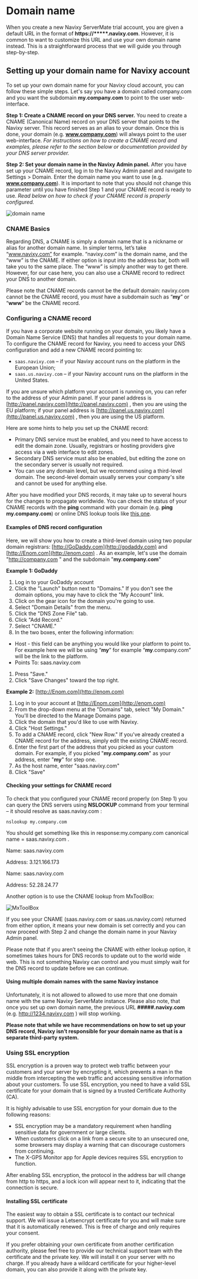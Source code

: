 # Domain name

When you create a new Navixy ServerMate trial account, you are given a default URL in the format of **https://\*\*\*\*\*.navixy.com**. However, it is common to want to customize this URL and use your own domain name instead. This is a straightforward process that we will guide you through step-by-step.

## Setting up your domain name for Navixy account

To set up your own domain name for your Navixy cloud account, you can follow these simple steps. Let's say you have a domain called company.com and you want the subdomain **my.company.com** to point to the user web-interface.

**Step 1: Create a CNAME record on your DNS server.** You need to create a CNAME (Canonical Name) record on your DNS server that points to the Navixy server. This record serves as an alias to your domain. Once this is done, your domain (e.g. **www.company.com**) will always point to the user web-interface. _For instructions on how to create a CNAME record and examples, please refer to the section below or documentation provided by your DNS server provider._

**Step 2: Set your domain name in the Navixy Admin panel.** After you have set up your CNAME record, log in to the Navixy Admin panel and navigate to Settings > Domain. Enter the domain name you want to use (e.g. **www.company.com**). It is important to note that you should not change this parameter until you have finished Step 1 and your CNAME record is ready to use. _Read below on how to check if your CNAME record is properly configured._

![domain name](attachments/domain-name-20230811-204031.png)

### CNAME Basics

Regarding DNS, a CNAME is simply a domain name that is a nickname or alias for another domain name. In simpler terms, let’s take “www.navixy.com” for example. “navixy.com” is the domain name, and the “www” is the CNAME. If either option is input into the address bar, both will take you to the same place. The “www” is simply another way to get there. However, for our case here, you can also use a CNAME record to redirect your DNS to another domain.

Please note that CNAME records cannot be the default domain: navixy.com cannot be the CNAME record, you _must_ have a subdomain such as “**my**” or “**www**” be the CNAME record.

### Configuring a CNAME record

If you have a corporate website running on your domain, you likely have a Domain Name Service (DNS) that handles all requests to your domain name. To configure the CNAME record for Navixy, you need to access your DNS configuration and add a new CNAME record pointing to:

* `saas.navixy.com` – if your Navixy account runs on the platform in the European Union;
* `saas.us.navixy.com` – if your Navixy account runs on the platform in the United States.

If you are unsure which platform your account is running on, you can refer to the address of your Admin panel. If your panel address is [http://panel.navixy.com](http://panel.navixy.com) , then you are using the EU platform; if your panel address is [http://panel.us.navixy.com](http://panel.us.navixy.com) , then you are using the US platform.

Here are some hints to help you set up the CNAME record:

* Primary DNS service must be enabled, and you need to have access to edit the domain zone. Usually, registrars or hosting providers give access via a web interface to edit zones.
* Secondary DNS service must also be enabled, but editing the zone on the secondary server is usually not required.
* You can use any domain level, but we recommend using a third-level domain. The second-level domain usually serves your company's site and cannot be used for anything else.

After you have modified your DNS records, it may take up to several hours for the changes to propagate worldwide. You can check the status of your CNAME records with the **ping** command with your domain (e.g. **ping my.company.com**) or online DNS lookup tools like [this one](https://mxtoolbox.com/DNSLookup.aspx).

#### Examples of DNS record configuration

Here, we will show you how to create a third-level domain using two popular domain registrars: [http://GoDaddy.com](http://godaddy.com)  and [http://Enom.com](http://enom.com) . As an example, let's use the domain "http://company.com " and the subdomain "**my.company.com**"

**Example 1: GoDaddy**

1. Log in to your GoDaddy account
2. Click the "Launch" button next to "Domains." If you don't see the domain options, you may have to click the "My Account" link.
3. Click on the gear icon for the domain you're going to use.
4. Select "Domain Details" from the menu.
5. Click the "DNS Zone File" tab.
6. Click "Add Record."
7. Select "CNAME."
8. In the two boxes, enter the following information:

* Host - this field can be anything you would like your platform to point to. For example here we will be using “**my**” for example “**my**.company.com” will be the link to the platform.
* Points To: saas.navixy.com

1. Press "Save."
2. Click "Save Changes" toward the top right.

**Example 2:** [http://Enom.com](http://enom.com)

1. Log in to your account at [http://Enom.com](http://enom.com)
2. From the drop-down menu at the "Domains" tab, select "My Domain." You'll be directed to the Manage Domains page.
3. Click the domain that you'd like to use with Navixy.
4. Click "Host Settings."
5. To add a CNAME record, click "New Row." If you've already created a CNAME record for the address, simply edit the existing CNAME record.
6. Enter the first part of the address that you picked as your custom domain. For example, if you picked "**my.company.com**" as your address, enter "**my**" for step one.
7. As the host name, enter "saas.navixy.com"
8. Click "Save"

#### Checking your settings for CNAME record

To check that you configured your CNAME record properly (on Step 1) you can query the DNS servers using **NSLOOKUP** command from your terminal – it should resolve as saas.navixy.com :

`nslookup my.company.com`

You should get something like this in response:my.company.com canonical name = saas.navixy.com .

Name: saas.navixy.com

Address: 3.121.166.173

Name: saas.navixy.com

Address: 52.28.24.77

Another option is to use the CNAME lookup from MxToolBox:

![MxToolBox](attachments/image-20231107-222354.png)

If you see your CNAME (saas.navixy.com or saas.us.navixy.com) returned from either option, it means your new domain is set correctly and you can now proceed with Step 2 and change the domain name in your Navixy Admin panel.

Please note that if you aren’t seeing the CNAME with either lookup option, it sometimes takes hours for DNS records to update out to the world wide web. This is not something Navixy can control and you must simply wait for the DNS record to update before we can continue.

#### Using multiple domain names with the same Navixy instance

Unfortunately, it is not allowed to allowed to use more that one domain name with the same Navixy ServerMate instance. Please also note, that once you set up own domain name, the previous URL **#####.navixy.com** (e.g. http://1234.navixy.com ) will stop working.

**Please note that while we have recommendations on how to set up your DNS record, Navixy isn’t responsible for your domain name as that is a separate third-party system.**

### Using SSL encryption

SSL encryption is a proven way to protect web traffic between your customers and your server by encrypting it, which prevents a man in the middle from intercepting the web traffic and accessing sensitive information about your customers. To use SSL encryption, you need to have a valid SSL certificate for your domain that is signed by a trusted Certificate Authority (CA).

It is highly advisable to use SSL encryption for your domain due to the following reasons:

* SSL encryption may be a mandatory requirement when handling sensitive data for government or large clients.
* When customers click on a link from a secure site to an unsecured one, some browsers may display a warning that can discourage customers from continuing.
* The X-GPS Monitor app for Apple devices requires SSL encryption to function.

After enabling SSL encryption, the protocol in the address bar will change from http to https, and a lock icon will appear next to it, indicating that the connection is secure.

#### Installing SSL certificate

The easiest way to obtain a SSL certificate is to contact our technical support. We will issue a Letsencrypt certificate for you and will make sure that it is automatically renewed. This is free of charge and only requires your consent.

If you prefer obtaining your own certificate from another certification authority, please feel free to provide our technical support team with the certificate and the private key. We will install it on your server with no charge. If you already have a wildcard certificate for your higher-level domain, you can also provide it along with the private key.

